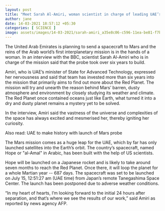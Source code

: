 ```yaml
---
layout: post
title: "Meet Sarah Al-Amiri, woman scientist in charge of leading UAE’s mission to Mars"
author: jane 
date: 14-03-2021 18:57:12 +05:30 
categories: [ SCIENCE ] 
image: assets/images/14-03-2021/sarah-amiri_a35e8c06-c596-11ea-be81-f7b2e356804f.jpg
---
```

The United Arab Emirates is planning to send a spacecraft to Mars and the reins of the Arab world’s first interplanetary mission is in the hands of a woman. In an interview with the BBC, scientist Sarah Al-Amiri who is in charge of the mission said that the probe took over six years to build.

Amiri, who is UAE’s minister of State for Advanced Technology, expressed her nervousness and said that team has invested more than six years into the mission that primarily aims to find out more about the Red Planet. The mission will try and unearth the reason behind Mars’ barren, dusty atmosphere and environment by closely studying its weather and climate. The Red Planet once contained oceans just like Earth, what turned it into a dry and dusty planet remains a mystery yet to be solved.

In the interview, Amiri said the vastness of the universe and complexities of the space has always excited and mesmerised her, thereby igniting her curiosity.

Also read: UAE to make history with launch of Mars probe

The Mars mission comes as a huge leap for the UAE, which by far has only launched satellites into the Earth’s orbit. The country’s spacecraft, named Hope or "al-Amal" in Arabic, has been built with the help of US scientists.

Hope will be launched on a Japanese rocket and is likely to take around seven months to reach the Red Planet. Once there, it will loop the planet for a whole Martian year -- 687 days. The spacecraft was set to be launched on July 15, 12:51:27 am (UAE time) from Japan’s remote Tanegashima Space Center. The launch has been postponed due to adverse weather conditions.

“In my heart of hearts, I’m looking forward to the initial 24 hours after separation, and that’s where we see the results of our work,” said Amiri as reported by news agency AFP.